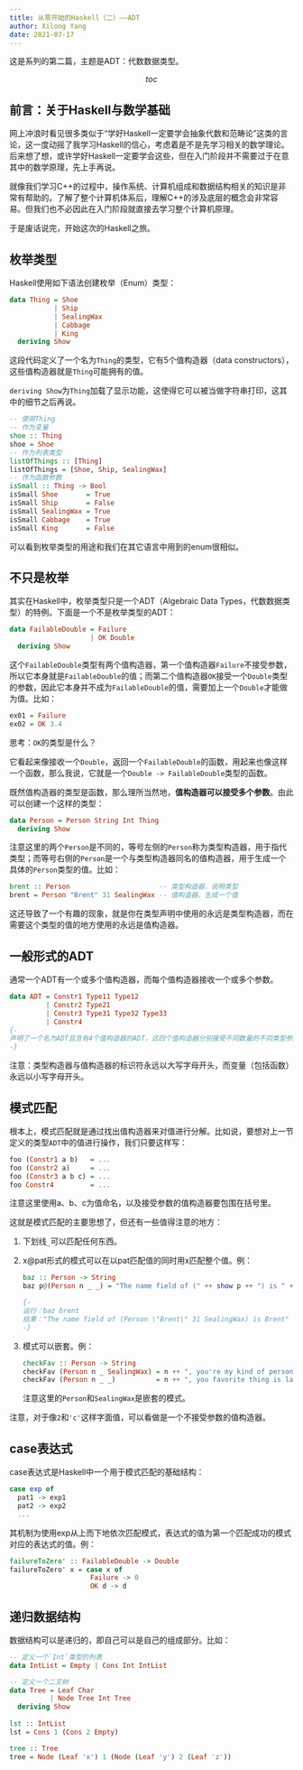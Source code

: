 ```yaml
---
title: 从零开始的Haskell（二）——ADT
author: Xilong Yang
date: 2021-07-17 
---
```


<div class="abstract">


这是系列的第二篇，主题是ADT：代数数据类型。

</div>

$$toc$$

## 前言：关于Haskell与数学基础

网上冲浪时看见很多类似于“学好Haskell一定要学会抽象代数和范畴论”这类的言论，这一度动摇了我学习Haskell的信心，考虑着是不是先学习相关的数学理论。后来想了想，或许学好Haskell一定要学会这些，但在入门阶段并不需要过于在意其中的数学原理，先上手再说。

就像我们学习C++的过程中，操作系统、计算机组成和数据结构相关的知识是非常有帮助的。了解了整个计算机体系后，理解C++的涉及底层的概念会非常容易。但我们也不必因此在入门阶段就直接去学习整个计算机原理。

于是废话说完，开始这次的Haskell之旅。

## 枚举类型

Haskell使用如下语法创建枚举（Enum）类型：

```haskell
data Thing = Shoe
           | Ship
           | SealingWax
           | Cabbage
           | King
  deriving Show
```

这段代码定义了一个名为`Thing`的类型，它有5个值构造器（data constructors），这些值构造器就是`Thing`可能拥有的值。

`deriving Show`为`Thing`加载了显示功能，这使得它可以被当做字符串打印，这其中的细节之后再说。

```haskell
-- 使用Thing
-- 作为变量
shoe :: Thing
shoe = Shoe
-- 作为列表类型
listOfThings :: [Thing]
listOfThings = [Shoe, Ship, SealingWax]
-- 作为函数参数
isSmall :: Thing -> Bool
isSmall Shoe       = True
isSmall Ship       = False
isSmall SealingWax = True
isSmall Cabbage    = True
isSmall King       = False
```

可以看到枚举类型的用途和我们在其它语言中用到的enum很相似。

## 不只是枚举

其实在Haskell中，枚举类型只是一个ADT（Algebraic Data Types，代数数据类型）的特例。下面是一个不是枚举类型的ADT：

```haskell
data FailableDouble = Failure
                    | OK Double
  deriving Show
```

这个`FailableDouble`类型有两个值构造器，第一个值构造器`Failure`不接受参数，所以它本身就是`FailableDouble`的值；而第二个值构造器`OK`接受一个`Double`类型的参数，因此它本身并不成为`FailableDouble`的值，需要加上一个`Double`才能做为值。比如：

```haskell
ex01 = Failure
ex02 = OK 3.4
```

思考：`OK`的类型是什么？

它看起来像接收一个`Double`，返回一个`FailableDouble`的函数，用起来也像这样一个函数，那么我说，它就是一个`Double -> FailableDouble`类型的函数。

既然值构造器的类型是函数，那么理所当然地，**值构造器可以接受多个参数**。由此可以创建一个这样的类型：

```haskell
data Person = Person String Int Thing
  deriving Show
```

注意这里的两个`Person`是不同的，等号左侧的`Person`称为类型构造器，用于指代类型；而等号右侧的`Person`是一个与类型构造器同名的值构造器，用于生成一个具体的`Person`类型的值。比如：

```haskell
brent :: Person                      -- 类型构造器，说明类型
brent = Person "Brent" 31 SealingWax -- 值构造器，生成一个值
```

这还导致了一个有趣的现象，就是你在类型声明中使用的永远是类型构造器，而在需要这个类型的值的地方使用的永远是值构造器。

## 一般形式的ADT

通常一个ADT有一个或多个值构造器，而每个值构造器接收一个或多个参数。

```haskell
data ADT = Constr1 Type11 Type12
         | Constr2 Type21
         | Constr3 Type31 Type32 Type33
         | Constr4
{-
声明了一个名为ADT且含有4个值构造器的ADT，这四个值构造器分别接受不同数量的不同类型参数。
-}
```

注意：类型构造器与值构造器的标识符永远以大写字母开头，而变量（包括函数）永远以小写字母开头。

## 模式匹配

根本上，模式匹配就是通过找出值构造器来对值进行分解。比如说，要想对上一节定义的类型`ADT`中的值进行操作，我们只要这样写：

```haskell
foo (Constr1 a b)   = ...
foo (Constr2 a)     = ...
foo (Constr3 a b c) = ...
foo Constr4         = ...
```

注意这里使用a、b、c为值命名，以及接受参数的值构造器要包围在括号里。

这就是模式匹配的主要思想了，但还有一些值得注意的地方：

1. 下划线`_`可以匹配任何东西。

2. x@pat形式的模式可以在以pat匹配值的同时用x匹配整个值。例：

   ```haskell
   baz :: Person -> String
   baz p@(Person n _ _) = "The name field of (" ++ show p ++ ") is " ++ n
   
   {- 
   运行：baz brent
   结果："The name field of (Person \"Brent\" 31 SealingWax) is Brent"
   -}
   ```

3. 模式可以嵌套。例：

   ```haskell
   checkFav :: Person -> String
   checkFav (Person n _ SealingWax) = n ++ ", you're my kind of person!"
   checkFav (Person n _ _)          = n ++ ", you favorite thing is lame."
   ```

   注意这里的`Person`和`SealingWax`是嵌套的模式。

注意，对于像`2`和`'c'`这样字面值，可以看做是一个不接受参数的值构造器。

## case表达式

case表达式是Haskell中一个用于模式匹配的基础结构：

```haskell
case exp of
  pat1 -> exp1
  pat2 -> exp2
  ...
```

其机制为使用exp从上而下地依次匹配模式，表达式的值为第一个匹配成功的模式对应的表达式的值。例：

```haskell
failureToZero' :: FailableDouble -> Double
failureToZero' x = case x of
                    Failure -> 0
                    OK d -> d
```

## 递归数据结构

数据结构可以是递归的，即自己可以是自己的组成部分。比如：

```haskell
-- 定义一个`Int`类型的列表
data IntList = Empty | Cons Int IntList

-- 定义一个二叉树
data Tree = Leaf Char
          | Node Tree Int Tree
  deriving Show
  
lst :: IntList
lst = Cons 1 (Cons 2 Empty)

tree :: Tree
tree = Node (Leaf 'x') 1 (Node (Leaf 'y') 2 (Leaf 'z'))
```



